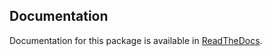 ## Documentation
Documentation for this package is available in [ReadTheDocs](https://python-versioning.readthedocs.io).
